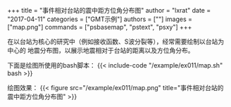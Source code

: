 +++
title = "事件相对台站的震中距方位角分布图"
author = "lxrat"
date = "2017-04-11"
categories = ["GMT示例"]
authors = [""]
images = ["map.png"]
commands = ["psbasemap", "pstext", "psxy"]
+++

在以台站为核心的研究中（例如接收函数、S波分裂等），经常需要绘制以台站为中心的
地震分布图，以展示地震相对于台站的距离以及方位角分布。

下面是绘图所使用的bash脚本：
{{< include-code "/example/ex011/map.sh" bash >}}

绘图效果：
{{< figure src="/example/ex011/map.png" title="事件相对台站的震中距方位角分布图" >}}
